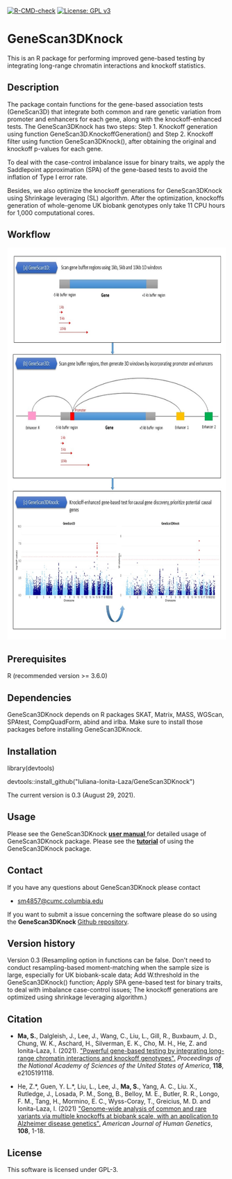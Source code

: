 [![R-CMD-check](https://github.com/Iuliana-Ionita-Laza/GeneScan3DKnock/workflows/R-CMD-check/badge.svg)](https://github.com/Iuliana-Ionita-Laza/GeneScan3DKnock/actions)
[![License: GPL v3](https://img.shields.io/badge/License-GPLv3-blue.svg)](https://www.gnu.org/licenses/gpl-3.0)
# GeneScan3DKnock 
This is an R package for performing improved gene-based testing by integrating long-range chromatin interactions and knockoff statistics.

## Description
The package contain functions for the gene-based association tests (GeneScan3D) that integrate both common and rare genetic variation from promoter and enhancers for each gene, along with the knockoff-enhanced tests. The GeneScan3DKnock has two steps: Step 1. Knockoff generation using function GeneScan3D.KnockoffGeneration() and Step 2. Knockoff filter using function GeneScan3DKnock(), after obtaining the original and knockoff p-values for each gene. 

To deal with the case-control imbalance issue for binary traits, we apply the Saddlepoint approximation (SPA) of the gene-based tests to avoid the inflation of Type I error rate. 

Besides, we also optimize the knockoff generations for GeneScan3DKnock using Shrinkage leveraging (SL) algorithm. After the optimization, knockoffs generation of whole-genome UK biobank genotypes only take 11 CPU hours for 1,000 computational cores.

## Workflow
<img src="https://github.com/Iuliana-Ionita-Laza/GeneScan3DKnock/blob/master/docs/Workflow.jpg" width="800" height="900">

## Prerequisites
R (recommended version >= 3.6.0)

## Dependencies
GeneScan3DKnock depends on R packages SKAT, Matrix, MASS, WGScan, SPAtest, CompQuadForm, abind and irlba. Make sure to install those packages before installing GeneScan3DKnock.
    
## Installation
library(devtools) 

devtools::install_github("Iuliana-Ionita-Laza/GeneScan3DKnock")

The current version is 0.3 (August 29, 2021).

## Usage
Please see the GeneScan3DKnock <a href="https://github.com/Iuliana-Ionita-Laza/GeneScan3DKnock/blob/master/docs/GeneScan3DKnock_0.3.pdf"> **user manual** </a> for detailed usage of GeneScan3DKnock package. Please see the <a href="https://htmlpreview.github.io/?https://github.com/Iuliana-Ionita-Laza/GeneScan3DKnock/blob/master/docs/GeneScan3DKnock_vignette.html">**tutorial**</a> of using the GeneScan3DKnock package.

## Contact
If you have any questions about GeneScan3DKnock please contact

- <sm4857@cumc.columbia.edu>

If you want to submit a issue concerning the software please do so using the **GeneScan3DKnock** [Github repository](https://github.com/Iuliana-Ionita-Laza/GeneScan3DKnock/issues).

## Version history
Version 0.3 (Resampling option in functions can be false. Don't need to conduct resampling-based moment-matching when the sample size is large, especially for UK biobank-scale data; Add W.threshold in the GeneScan3DKnock() function; Apply SPA gene-based test for binary traits, to deal with imbalance case-control issues; The knockoff generations are optimized using shrinkage leveraging algorithm.)

## Citation
* **Ma, S.**, Dalgleish, J., Lee, J., Wang, C., Liu, L., Gill, R., Buxbaum, J. D., Chung, W. K., Aschard, H., Silverman, E. K., Cho, M. H., He, Z. and Ionita-Laza, I. (2021). ["Powerful gene-based testing by integrating long-range chromatin interactions and knockoff genotypes".](https://doi.org/10.1073/pnas.2105191118) _Proceedings of the National Academy of Sciences of the United States of America_, **118**, e2105191118.

* He, Z.\*, Guen, Y. L.\*, Liu, L., Lee, J., **Ma, S.**, Yang, A. C.,  Liu. X., Rutledge, J., Losada, P. M., Song, B., Belloy, M. E., Butler, R. R., Longo, F. M., Tang, H., Mormino, E. C., Wyss-Coray, T., Greicius, M. D. and Ionita-Laza, I. (2021) ["Genome-wide analysis of common and rare variants via multiple knockoffs at biobank scale, with an application to Alzheimer disease genetics".](https://doi.org/10.1016/j.ajhg.2021.10.009) _American Journal of Human Genetics_, **108**, 1-18.

## License
This software is licensed under GPL-3.
